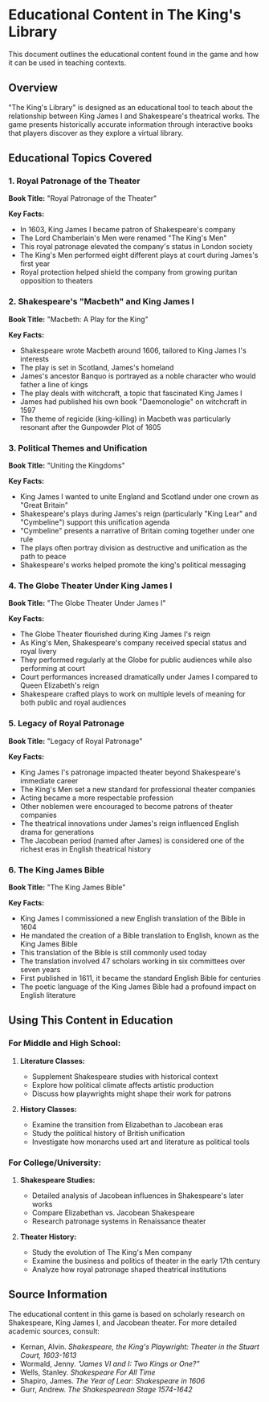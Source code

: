 # Educational Content in The King's Library

This document outlines the educational content found in the game and how it can be used in teaching contexts.

## Overview

"The King's Library" is designed as an educational tool to teach about the relationship between King James I and Shakespeare's theatrical works. The game presents historically accurate information through interactive books that players discover as they explore a virtual library.

## Educational Topics Covered

### 1. Royal Patronage of the Theater

**Book Title:** "Royal Patronage of the Theater"

**Key Facts:**
- In 1603, King James I became patron of Shakespeare's company
- The Lord Chamberlain's Men were renamed "The King's Men"
- This royal patronage elevated the company's status in London society
- The King's Men performed eight different plays at court during James's first year
- Royal protection helped shield the company from growing puritan opposition to theaters

### 2. Shakespeare's "Macbeth" and King James I

**Book Title:** "Macbeth: A Play for the King"

**Key Facts:**
- Shakespeare wrote Macbeth around 1606, tailored to King James I's interests
- The play is set in Scotland, James's homeland
- James's ancestor Banquo is portrayed as a noble character who would father a line of kings
- The play deals with witchcraft, a topic that fascinated King James I
- James had published his own book "Daemonologie" on witchcraft in 1597
- The theme of regicide (king-killing) in Macbeth was particularly resonant after the Gunpowder Plot of 1605

### 3. Political Themes and Unification

**Book Title:** "Uniting the Kingdoms"

**Key Facts:**
- King James I wanted to unite England and Scotland under one crown as "Great Britain"
- Shakespeare's plays during James's reign (particularly "King Lear" and "Cymbeline") support this unification agenda
- "Cymbeline" presents a narrative of Britain coming together under one rule
- The plays often portray division as destructive and unification as the path to peace
- Shakespeare's works helped promote the king's political messaging

### 4. The Globe Theater Under King James I

**Book Title:** "The Globe Theater Under James I"

**Key Facts:**
- The Globe Theater flourished during King James I's reign
- As King's Men, Shakespeare's company received special status and royal livery
- They performed regularly at the Globe for public audiences while also performing at court
- Court performances increased dramatically under James I compared to Queen Elizabeth's reign
- Shakespeare crafted plays to work on multiple levels of meaning for both public and royal audiences

### 5. Legacy of Royal Patronage

**Book Title:** "Legacy of Royal Patronage"

**Key Facts:**
- King James I's patronage impacted theater beyond Shakespeare's immediate career
- The King's Men set a new standard for professional theater companies
- Acting became a more respectable profession
- Other noblemen were encouraged to become patrons of theater companies
- The theatrical innovations under James's reign influenced English drama for generations
- The Jacobean period (named after James) is considered one of the richest eras in English theatrical history

### 6. The King James Bible

**Book Title:** "The King James Bible"

**Key Facts:**
- King James I commissioned a new English translation of the Bible in 1604
- He mandated the creation of a Bible translation to English, known as the King James Bible
- This translation of the Bible is still commonly used today
- The translation involved 47 scholars working in six committees over seven years
- First published in 1611, it became the standard English Bible for centuries
- The poetic language of the King James Bible had a profound impact on English literature

## Using This Content in Education

### For Middle and High School:

1. **Literature Classes:**
   - Supplement Shakespeare studies with historical context
   - Explore how political climate affects artistic production
   - Discuss how playwrights might shape their work for patrons

2. **History Classes:**
   - Examine the transition from Elizabethan to Jacobean eras
   - Study the political history of British unification
   - Investigate how monarchs used art and literature as political tools

### For College/University:

1. **Shakespeare Studies:**
   - Detailed analysis of Jacobean influences in Shakespeare's later works
   - Compare Elizabethan vs. Jacobean Shakespeare
   - Research patronage systems in Renaissance theater

2. **Theater History:**
   - Study the evolution of The King's Men company
   - Examine the business and politics of theater in the early 17th century
   - Analyze how royal patronage shaped theatrical institutions

## Source Information

The educational content in this game is based on scholarly research on Shakespeare, King James I, and Jacobean theater. For more detailed academic sources, consult:

- Kernan, Alvin. *Shakespeare, the King's Playwright: Theater in the Stuart Court, 1603-1613*
- Wormald, Jenny. *"James VI and I: Two Kings or One?"*
- Wells, Stanley. *Shakespeare For All Time*
- Shapiro, James. *The Year of Lear: Shakespeare in 1606*
- Gurr, Andrew. *The Shakespearean Stage 1574-1642*